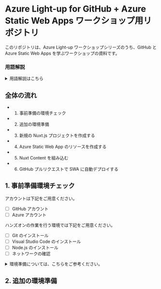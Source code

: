 # Azure Light-up for GitHub + Azure Static Web Apps ワークショップ用リポジトリ

このリポジトリは、Azure Light-up ワークショップシリーズのうち、GitHub と Azure Static Web Apps を学ぶワークショップの資料です。

### 用語解説

<details>
<summary>用語解説はこちら</summary>

| 用語 | 説明 |
|----|----|
| GitHub | Git を用いてバージョン管理を行うためのプラットフォーム。ファイルの管理だけでなく、コラボレーションのための機能が豊富で、セキュリティの強化の機能が拡充されて行っています。 |
| Azure Static Web Apps (SWA) | |
| Visual Studio Code | |
| Nuxt.js | |
| Nuxt Content | |
</details>

## 全体の流れ

- 1. 事前準備の環境チェック
- 2. 追加の環境準備
- 3. 新規の Nuxt.js プロジェクトを作成する
- 4. Azure Static Web App のリソースを作成する
- 5. Nuxt Content を組み込む
- 6. GitHub プルリクエストで SWA に自動デプロイする

## 1. 事前準備環境チェック

アカウントは下記をご用意ください。

- [ ] GitHub アカウント
- [ ] Azure アカウント

ハンズオンの作業を行う環境では下記をご用意ください。

- [ ] Git のインストール
- [ ] Visual Studio Code のインストール
- [ ] Node.js のインストール
- [ ] ネットワークの確認

<details>
<summary>環境準備については、こちらをご参考ください。</summary>

環境チェック用リポジトリ [zengeeks/preparation-check](https://github.com/zengeeks/preparation-check) でご案内している、下記のパターンが満たされているかご確認ください。手順も併記されています。

- [パターンA: GitHub を利用するワークショップ](https://github.com/zengeeks/preparation-check#パターンa-github-を利用するワークショップ)
- [パターンD: Microsoft Azure を利用するワークショップ](https://github.com/zengeeks/preparation-check#パターンd-microsoft-azure-を利用するワークショップ)
- [パターンF: Jamstack を学ぶワークショップ](https://github.com/zengeeks/preparation-check#パターンf-jamstack-を学ぶワークショップ)
</details>

## 2. 追加の環境準備

